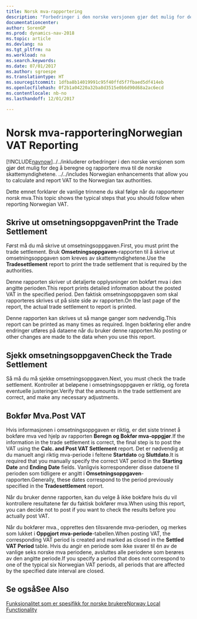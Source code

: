 ```yaml
---
title: Norsk mva-rapportering
description: "Forbedringer i den norske versjonen gjør det mulig for deg å beregne og rapportere mva til de norske skattemyndighetene."
documentationcenter: 
author: SorenGP
ms.prod: dynamics-nav-2018
ms.topic: article
ms.devlang: na
ms.tgt_pltfrm: na
ms.workload: na
ms.search.keywords: 
ms.date: 07/01/2017
ms.author: sgroespe
ms.translationtype: HT
ms.sourcegitcommit: 1dfba8b14019991c95f40ffd5f7fbaed5df414eb
ms.openlocfilehash: 0f2b1a04220a32ba8d3515e0b6d90d68a2ac6ecd
ms.contentlocale: nb-no
ms.lasthandoff: 12/01/2017

---
```

# <a name="norwegian-vat-reporting"></a><span data-ttu-id="cb8ef-103">Norsk mva-rapportering</span><span class="sxs-lookup"><span data-stu-id="cb8ef-103">Norwegian VAT Reporting</span></span>
[!INCLUDE[navnow](../../includes/navnow_md.md)]<span data-ttu-id="cb8ef-104">../../inkluderer orbedringer i den norske versjonen som gjør det mulig for deg å beregne og rapportere mva til de norske skattemyndighetene.</span><span class="sxs-lookup"><span data-stu-id="cb8ef-104"> ../../includes Norwegian enhancements that allow you to calculate and report VAT to the Norwegian tax authorities.</span></span>  

<span data-ttu-id="cb8ef-105">Dette emnet forklarer de vanlige trinnene du skal følge når du rapporterer norsk mva.</span><span class="sxs-lookup"><span data-stu-id="cb8ef-105">This topic shows the typical steps that you should follow when reporting Norwegian VAT.</span></span>  

## <a name="print-the-trade-settlement"></a><span data-ttu-id="cb8ef-106">Skrive ut omsetningsoppgaven</span><span class="sxs-lookup"><span data-stu-id="cb8ef-106">Print the Trade Settlement</span></span>  
<span data-ttu-id="cb8ef-107">Først må du må skrive ut omsetningsoppgaven.</span><span class="sxs-lookup"><span data-stu-id="cb8ef-107">First, you must print the trade settlement.</span></span> <span data-ttu-id="cb8ef-108">Bruk **Omsetningsoppgaven**-rapporten til å skrive ut omsetningsoppgaven som kreves av skattemyndighetene.</span><span class="sxs-lookup"><span data-stu-id="cb8ef-108">Use the **Tradesettlement** report to print the trade settlement that is required by the authorities.</span></span>  

<span data-ttu-id="cb8ef-109">Denne rapporten skriver ut detaljerte opplysninger om bokført mva i den angitte perioden.</span><span class="sxs-lookup"><span data-stu-id="cb8ef-109">This report prints detailed information about the posted VAT in the specified period.</span></span> <span data-ttu-id="cb8ef-110">Den faktisk omsetningsoppgaven som skal rapporteres skrives ut på siste side av rapporten.</span><span class="sxs-lookup"><span data-stu-id="cb8ef-110">On the last page of the report, the actual trade settlement to report is printed.</span></span>  

<span data-ttu-id="cb8ef-111">Denne rapporten kan skrives ut så mange ganger som nødvendig.</span><span class="sxs-lookup"><span data-stu-id="cb8ef-111">This report can be printed as many times as required.</span></span> <span data-ttu-id="cb8ef-112">Ingen bokføring eller andre endringer utføres på dataene når du bruker denne rapporten.</span><span class="sxs-lookup"><span data-stu-id="cb8ef-112">No posting or other changes are made to the data when you use this report.</span></span>  

## <a name="check-the-trade-settlement"></a><span data-ttu-id="cb8ef-113">Sjekk omsetningsoppgaven</span><span class="sxs-lookup"><span data-stu-id="cb8ef-113">Check the Trade Settlement</span></span>  
<span data-ttu-id="cb8ef-114">Så må du må sjekke omsetningsoppgaven.</span><span class="sxs-lookup"><span data-stu-id="cb8ef-114">Next, you must check the trade settlement.</span></span> <span data-ttu-id="cb8ef-115">Kontroller at beløpene i omsetningsoppgaven er riktig, og foreta eventuelle justeringer.</span><span class="sxs-lookup"><span data-stu-id="cb8ef-115">Verify that the amounts in the trade settlement are correct, and make any necessary adjustments.</span></span>  

## <a name="post-vat"></a><span data-ttu-id="cb8ef-116">Bokfør Mva.</span><span class="sxs-lookup"><span data-stu-id="cb8ef-116">Post VAT</span></span>  
<span data-ttu-id="cb8ef-117">Hvis informasjonen i omsetningsoppgaven er riktig, er det siste trinnet å bokføre mva ved hjelp av rapporten **Beregn og Bokfør mva-oppgjør**.</span><span class="sxs-lookup"><span data-stu-id="cb8ef-117">If the information in the trade settlement is correct, the final step is to post the VAT using the **Calc. and Post VAT Settlement** report.</span></span> <span data-ttu-id="cb8ef-118">Det er nødvendig at du manuelt angi riktig mva-periode i feltene **Startdato** og **Sluttdato**.</span><span class="sxs-lookup"><span data-stu-id="cb8ef-118">It is required that you manually specify the correct VAT period in the **Starting Date** and **Ending Date** fields.</span></span> <span data-ttu-id="cb8ef-119">Vanligvis korresponderer disse datoene til perioden som tidligere er angitt i **Omsetningsoppgaven**-rapporten.</span><span class="sxs-lookup"><span data-stu-id="cb8ef-119">Generally, these dates correspond to the period previously specified in the **Tradesettlement** report.</span></span>  

<span data-ttu-id="cb8ef-120">Når du bruker denne rapporten, kan du velge å ikke bokføre hvis du vil kontrollere resultatene før du faktisk bokfører mva.</span><span class="sxs-lookup"><span data-stu-id="cb8ef-120">When using this report, you can decide not to post if you want to check the results before you actually post VAT.</span></span>  

<span data-ttu-id="cb8ef-121">Når du bokfører mva., opprettes den tilsvarende mva-perioden, og merkes som lukket i **Oppgjort mva-periode**-tabellen.</span><span class="sxs-lookup"><span data-stu-id="cb8ef-121">When posting VAT, the corresponding VAT period is created and marked as closed in the **Settled VAT Period** table.</span></span> <span data-ttu-id="cb8ef-122">Hvis du angir en periode som ikke svarer til én av de vanlige seks norske mva periodene, avsluttes alle periodene som berøres av den angitte periode.</span><span class="sxs-lookup"><span data-stu-id="cb8ef-122">If you specify a period that does not correspond to one of the typical six Norwegian VAT periods, all periods that are affected by the specified date interval are closed.</span></span>  

## <a name="see-also"></a><span data-ttu-id="cb8ef-123">Se også</span><span class="sxs-lookup"><span data-stu-id="cb8ef-123">See Also</span></span>  
 [<span data-ttu-id="cb8ef-124">Funksjonalitet som er spesifikk for norske brukere</span><span class="sxs-lookup"><span data-stu-id="cb8ef-124">Norway Local Functionality</span></span>](norway-local-functionality.md)

